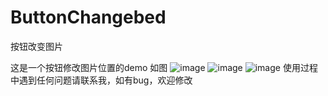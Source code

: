 # ButtonChangebed
按钮改变图片

这是一个按钮修改图片位置的demo
如图
 ![image](https://github.com/MZChangchun/ButtonChangebed/1.png)
 ![image](https://github.com/MZChangchun/ButtonChangebed/2.png)
 ![image](https://github.com/MZChangchun/ButtonChangebed/3.png)
使用过程中遇到任何问题请联系我，如有bug，欢迎修改
